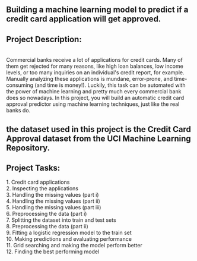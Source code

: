 <h2> Building a machine learning model to predict if a credit card application will get approved. </h2>


<h2>Project Description: </h2> <br>
Commercial banks receive a lot of applications for credit cards. Many of them get rejected for many reasons, like high loan balances, low income levels, or too many inquiries on an individual's credit report, for example. Manually analyzing these applications is mundane, error-prone, and time-consuming (and time is money!). Luckily, this task can be automated with the power of machine learning and pretty much every commercial bank does so nowadays. In this project, you will build an automatic credit card approval predictor using machine learning techniques, just like the real banks do.

<h2> the dataset used in this project is the Credit Card Approval dataset from the UCI Machine Learning Repository. </h2> 

<h2> Project Tasks: <br> </h2> 
1. Credit card applications <br>
2. Inspecting the applications <br>
3. Handling the missing values (part i) <br>
4. Handling the missing values (part ii) <br>
5. Handling the missing values (part iii) <br>
6. Preprocessing the data (part i) <br>
7. Splitting the dataset into train and test sets <br>
8. Preprocessing the data (part ii) <br>
9. Fitting a logistic regression model to the train set <br>
10. Making predictions and evaluating performance <br>
11. Grid searching and making the model perform better <br>
12. Finding the best performing model <br>
